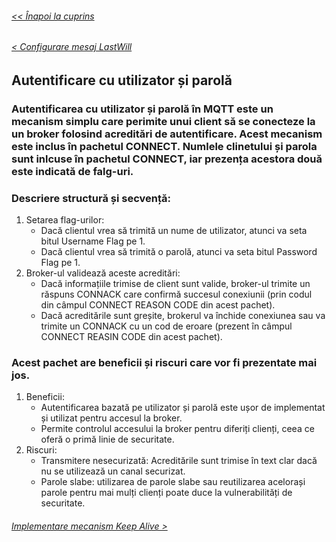 ###### [<< Înapoi la cuprins](../Cuprins.md)
###### [< Configurare mesaj LastWill](05.%20Configurare%20mesaj%20LastWill.md)
## Autentificare cu utilizator și parolă
### Autentificarea cu utilizator și parolă în MQTT este un mecanism simplu care perimite unui client să se conecteze la un broker folosind acreditări de autentificare. Acest mecanism este inclus în pachetul CONNECT. Numlele clinetului și parola sunt inlcuse în pachetul CONNECT, iar prezența acestora două este indicată de falg-uri.
### Descriere structură și secvență:
1. Setarea flag-urilor:
    - Dacă clientul vrea să trimită un nume de utilizator, atunci va seta bitul Username Flag pe 1.
    - Dacă clientul vrea să trimită o parolă, atunci va seta bitul Password Flag pe 1.
2. Broker-ul validează aceste acreditări:
    - Dacă informațiile trimise de client sunt valide, broker-ul trimite un răspuns CONNACK care confirmă succesul conexiunii (prin codul din câmpul CONNECT REASON CODE din acest pachet).
    - Dacă acreditările sunt greșite, brokerul va închide conexiunea sau va trimite un CONNACK cu un cod de eroare (prezent în câmpul CONNECT REASIN CODE din acest pachet).
### Acest pachet are beneficii și riscuri care vor fi prezentate mai jos.
1. Beneficii:
    - Autentificarea bazată pe utilizator și parolă este ușor de implementat și utilizat pentru accesul la broker.
    - Permite controlul accesului la broker pentru diferiți clienți, ceea ce oferă o primă linie de securitate.
2. Riscuri:
    - Transmitere nesecurizată: Acreditările sunt trimise în text clar dacă nu se utilizează un canal securizat.
    - Parole slabe: utilizarea de parole slabe sau reutilizarea acelorași parole pentru mai mulți clienți poate duce la vulnerabilități de securitate.
###### [Implementare mecanism Keep Alive >](07.%20Implementare%20mecanism%20Keep%20Alive.md)